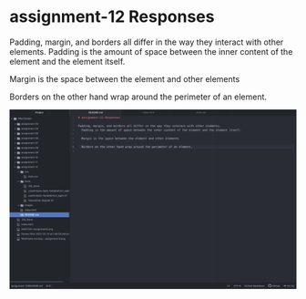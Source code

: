 # assignment-12 Responses

Padding, margin, and borders all differ in the way they interact with other elements.
  Padding is the amount of space between the inner content of the element and the element itself.

  Margin is the space between the element and other elements

  Borders on the other hand wrap around the perimeter of an element.

![Screenshot](./images/assignment-12-screenshot.png)
